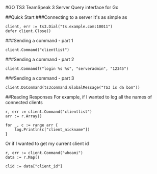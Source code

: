 #GO TS3
TeamSpeak 3 Server Query interface for Go

##Quick Start
###Connecting to a server
It's as simple as
```
client, err := ts3.Dial("ts.example.com:10011")
defer client.Close()
```

###Sending a command - part 1
```
client.Command("clientlist")
```

###Sending a command - part 2
```
client.Commandf("login %s %s", "serveradmin", "12345")
```

###Sending a command - part 3
```
client.DoCommand(ts3command.GlobalMessage("TS3 is da bom"))
```

##Reading Responses
For example, if I wanted to log all the names of connected clients
```
r, err := client.Command("clientlist")
arr := r.Array()

for _, c := range arr {
    log.Println(c["client_nickname"])
}
```

Or if I wanted to get my current client id
```
r, err := client.Command("whoami")
data := r.Map()

clid := data["client_id"]
```